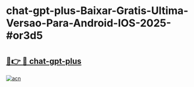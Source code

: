 # chat-gpt-plus-Baixar-Gratis-Ultima-Versao-Para-Android-IOS-2025-#or3d5

# <h2><a href="https://ainizakaria.my?title=chat-gpt-plus&ref=22M">🔗👉 🔴 chat-gpt-plus</a></h2>

[![acn](https://github.com/user-attachments/assets/0f9c940e-d8b0-45ae-aac7-cd30a18b3e1c)](https://ainizakaria.my?title=chat-gpt-plus&ref=22M)


